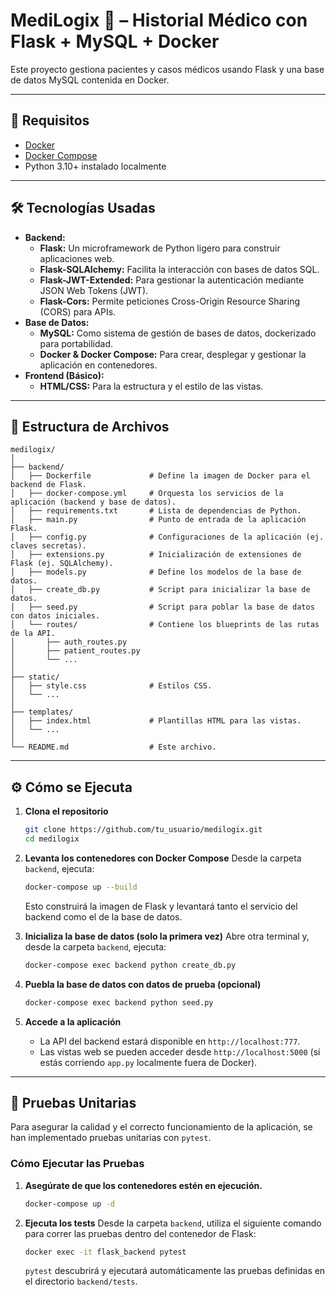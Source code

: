 # MediLogix 🏥 – Historial Médico con Flask + MySQL + Docker

Este proyecto gestiona pacientes y casos médicos usando Flask y una base de datos MySQL contenida en Docker.

---

## 🚀 Requisitos

- [Docker](https://www.docker.com/)
- [Docker Compose](https://docs.docker.com/compose/)
- Python 3.10+ instalado localmente

---

## 🛠️ Tecnologías Usadas

- **Backend:**
  - **Flask:** Un microframework de Python ligero para construir aplicaciones web.
  - **Flask-SQLAlchemy:** Facilita la interacción con bases de datos SQL.
  - **Flask-JWT-Extended:** Para gestionar la autenticación mediante JSON Web Tokens (JWT).
  - **Flask-Cors:** Permite peticiones Cross-Origin Resource Sharing (CORS) para APIs.
- **Base de Datos:**
  - **MySQL:** Como sistema de gestión de bases de datos, dockerizado para portabilidad.
  - **Docker & Docker Compose:** Para crear, desplegar y gestionar la aplicación en contenedores.
- **Frontend (Básico):**
  - **HTML/CSS:** Para la estructura y el estilo de las vistas.

---

## 📂 Estructura de Archivos

```
medilogix/
│
├── backend/
│   ├── Dockerfile             # Define la imagen de Docker para el backend de Flask.
│   ├── docker-compose.yml     # Orquesta los servicios de la aplicación (backend y base de datos).
│   ├── requirements.txt       # Lista de dependencias de Python.
│   ├── main.py                # Punto de entrada de la aplicación Flask.
│   ├── config.py              # Configuraciones de la aplicación (ej. claves secretas).
│   ├── extensions.py          # Inicialización de extensiones de Flask (ej. SQLAlchemy).
│   ├── models.py              # Define los modelos de la base de datos.
│   ├── create_db.py           # Script para inicializar la base de datos.
│   ├── seed.py                # Script para poblar la base de datos con datos iniciales.
│   └── routes/                # Contiene los blueprints de las rutas de la API.
│       ├── auth_routes.py
│       ├── patient_routes.py
│       └── ...
│
├── static/
│   ├── style.css              # Estilos CSS.
│   └── ...
│
├── templates/
│   ├── index.html             # Plantillas HTML para las vistas.
│   └── ...
│
└── README.md                  # Este archivo.
```

---

## ⚙️ Cómo se Ejecuta

1. **Clona el repositorio**
   ```bash
   git clone https://github.com/tu_usuario/medilogix.git
   cd medilogix
   ```

2. **Levanta los contenedores con Docker Compose**
   Desde la carpeta `backend`, ejecuta:
   ```bash
   docker-compose up --build
   ```
   Esto construirá la imagen de Flask y levantará tanto el servicio del backend como el de la base de datos.

3. **Inicializa la base de datos (solo la primera vez)**
   Abre otra terminal y, desde la carpeta `backend`, ejecuta:
   ```bash
   docker-compose exec backend python create_db.py
   ```

4. **Puebla la base de datos con datos de prueba (opcional)**
   ```bash
   docker-compose exec backend python seed.py
   ```

5. **Accede a la aplicación**
   - La API del backend estará disponible en `http://localhost:777`.
   - Las vistas web se pueden acceder desde `http://localhost:5000` (si estás corriendo `app.py` localmente fuera de Docker).

---

## 🧪 Pruebas Unitarias

Para asegurar la calidad y el correcto funcionamiento de la aplicación, se han implementado pruebas unitarias con `pytest`.

### Cómo Ejecutar las Pruebas

1. **Asegúrate de que los contenedores estén en ejecución.**
   ```bash
   docker-compose up -d
   ```

2. **Ejecuta los tests**
   Desde la carpeta `backend`, utiliza el siguiente comando para correr las pruebas dentro del contenedor de Flask:
   ```bash
   docker exec -it flask_backend pytest
   ```
   `pytest` descubrirá y ejecutará automáticamente las pruebas definidas en el directorio `backend/tests`.

